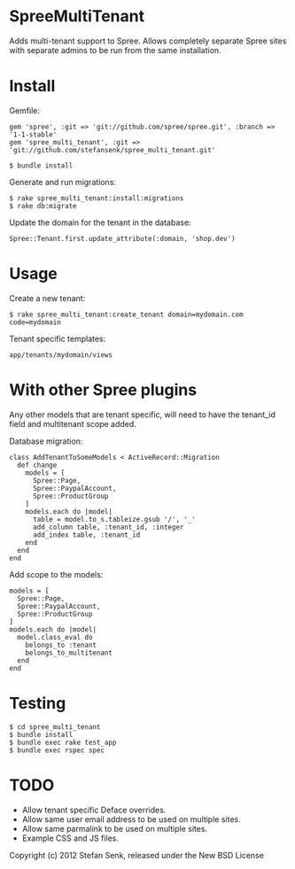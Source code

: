 SpreeMultiTenant
================

Adds multi-tenant support to Spree. Allows completely separate Spree sites with separate admins to be run from the same installation.


Install
=======

Gemfile:

    gem 'spree', :git => 'git://github.com/spree/spree.git', :branch => '1-1-stable'
    gem 'spree_multi_tenant', :git => 'git://github.com/stefansenk/spree_multi_tenant.git'

    $ bundle install


Generate and run migrations:

    $ rake spree_multi_tenant:install:migrations
    $ rake db:migrate


Update the domain for the tenant in the database:

    Spree::Tenant.first.update_attribute(:domain, 'shop.dev')
    

Usage
=====

Create a new tenant:

    $ rake spree_multi_tenant:create_tenant domain=mydomain.com code=mydomain
    

Tenant specific templates:

    app/tenants/mydomain/views


With other Spree plugins
========================

Any other models that are tenant specific, will need to have the tenant\_id field and multitenant scope added. 

Database migration:

    class AddTenantToSomeModels < ActiveRecord::Migration
      def change
        models = [
          Spree::Page,
          Spree::PaypalAccount,
          Spree::ProductGroup
        ]
        models.each do |model|
          table = model.to_s.tableize.gsub '/', '_'
          add_column table, :tenant_id, :integer
          add_index table, :tenant_id
        end
      end
    end


Add scope to the models:
    
    models = [
      Spree::Page,
      Spree::PaypalAccount,
      Spree::ProductGroup
    ]
    models.each do |model|
      model.class_eval do
        belongs_to :tenant
        belongs_to_multitenant
      end
    end


Testing
=======

    $ cd spree_multi_tenant
    $ bundle install
    $ bundle exec rake test_app
    $ bundle exec rspec spec



TODO
====

- Allow tenant specific Deface overrides.
- Allow same user email address to be used on multiple sites.
- Allow same parmalink to be used on multiple sites.
- Example CSS and JS files.



Copyright (c) 2012 Stefan Senk, released under the New BSD License

